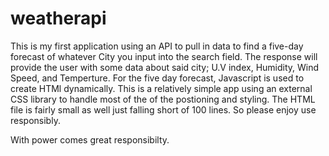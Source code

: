 # weatherapi
This is my first application using an API to pull in data to find a five-day forecast of whatever City you input into the search field. 
The response will provide the user with some data about said city; U.V index, Humidity, Wind Speed, and Temperture. 
For the five day forecast, Javascript is used to create HTMl dynamically. This is a relatively simple app using an external CSS library to 
handle most of the of the postioning and styling. The HTML file is fairly small as well just falling short of 100 lines. So please enjoy
use responsibly.

With power comes great responsibilty.

